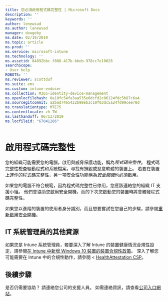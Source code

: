 ```yaml
---
title: 您必須啟用程式碼完整性 | Microsoft Docs
description: ''
keywords: ''
author: lenewsad
ms.author: lanewsad
manager: dougeby
ms.date: 02/19/2019
ms.topic: article
ms.prod: ''
ms.service: microsoft-intune
ms.technology: ''
ms.assetid: 84892bbc-f888-417b-bbeb-978cc7e10028
searchScope:
- User help
ROBOTS: ''
ms.reviewer: scottduf
ms.suite: ems
ms.custom: intune-enduser
ms.collection: M365-identity-device-management
ms.openlocfilehash: 0a10fc54fa3aa535e6dcfd2c06124fdc5b87c6a4
ms.sourcegitcommit: a2bad7465422b98eb3c10f03dc5a24fd99cee78d
ms.translationtype: MTE75
ms.contentlocale: zh-TW
ms.lasthandoff: 06/13/2019
ms.locfileid: "67041286"
---
```

# <a name="enable-code-integrity"></a>啟用程式碼完整性

您的組織可能需要您的電腦，啟用與威脅保護功能，稱為*程式碼完整性*。 程式碼完整性檢查驅動程式和系統檔案，尋找有損毀或惡意軟體的裝置上。 若要在裝置上運作的程式碼完整性，另一項安全性功能稱為[*安全開機*](https://docs.microsoft.com/windows/security/information-protection/secure-the-windows-10-boot-process#secure-boot)也必須啟用。 

如果您的電腦不符合規範，因為程式碼完整性已停用，您應該連絡您的組織 IT 支援小組。 他們會協助您啟用安全開機，而的下次您啟動您的裝置時將會觸發程式碼完整性。 

如果您以進階的裝置的使用者身分識別，而且想要嘗試在您自己的步驟，請參閱[重新啟用安全開機](https://docs.microsoft.com/windows-hardware/manufacture/desktop/disabling-secure-boot#re-enable-secure-boot)。

## <a name="additional-resources-for-it-administrators"></a>IT 系統管理員的其他資源  
如果您是 Intune 系統管理員，若要深入了解 Intune 的裝置健康情況合規性設定，請參閱[在 Intune 中新增 Windows 10 裝置的裝置合規性政策](https://docs.microsoft.com/intune/compliance-policy-create-windows)。 深入了解您可能需要在 Intune 中的合規性動作，請參閱 < [HealthAttestation CSP](https://docs.microsoft.com/windows/client-management/mdm/healthattestation-csp#a-href-idtake-policy-actionastep-8-take-appropriate-policy-action-based-on-evaluation-results)。  

## <a name="next-steps"></a>後續步驟  
是否仍需要協助？ 請連絡您公司的支援人員。 如需連絡資訊，請查看[公司入口網站](https://go.microsoft.com/fwlink/?linkid=2010980)。
